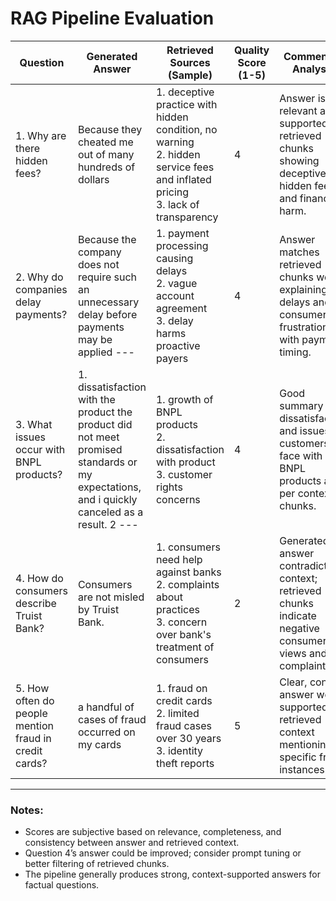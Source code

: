 # RAG Pipeline Evaluation

| Question                          | Generated Answer                                            | Retrieved Sources (Sample)                                                                                          | Quality Score (1-5) | Comments / Analysis                                                                                     |
|----------------------------------|-------------------------------------------------------------|--------------------------------------------------------------------------------------------------------------------|---------------------|--------------------------------------------------------------------------------------------------------|
| 1. Why are there hidden fees?    | Because they cheated me out of many hundreds of dollars     | 1. deceptive practice with hidden condition, no warning<br>2. hidden service fees and inflated pricing<br>3. lack of transparency | 4                   | Answer is relevant and supported by retrieved chunks showing deceptive hidden fees and financial harm.  |
| 2. Why do companies delay payments? | Because the company does not require such an unnecessary delay before payments may be applied --- | 1. payment processing causing delays<br>2. vague account agreement<br>3. delay harms proactive payers | 4                   | Answer matches retrieved chunks well, explaining delays and consumer frustration with payment timing.   |
| 3. What issues occur with BNPL products? | 1. dissatisfaction with the product the product did not meet promised standards or my expectations, and i quickly canceled as a result. 2 --- | 1. growth of BNPL products<br>2. dissatisfaction with product<br>3. customer rights concerns | 4                   | Good summary of dissatisfaction and issues customers face with BNPL products as per context chunks.      |
| 4. How do consumers describe Truist Bank? | Consumers are not misled by Truist Bank.                    | 1. consumers need help against banks<br>2. complaints about practices<br>3. concern over bank's treatment of consumers | 2                   | Generated answer contradicts context; retrieved chunks indicate negative consumer views and complaints. |
| 5. How often do people mention fraud in credit cards? | a handful of cases of fraud occurred on my cards           | 1. fraud on credit cards<br>2. limited fraud cases over 30 years<br>3. identity theft reports | 5                   | Clear, concise answer well supported by retrieved context mentioning specific fraud instances.          |

---

### Notes:
- Scores are subjective based on relevance, completeness, and consistency between answer and retrieved context.
- Question 4’s answer could be improved; consider prompt tuning or better filtering of retrieved chunks.
- The pipeline generally produces strong, context-supported answers for factual questions.
